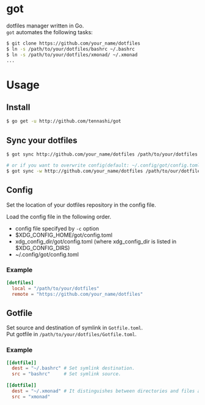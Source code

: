 # got
dotfiles manager written in Go.  
`got` automates the following tasks:
```bash
$ git clone https://github.com/your_name/dotfiles
$ ln -s /path/to/your/dotfiles/bashrc ~/.bashrc
$ ln -s /path/to/your/dotfiles/xmonad/ ~/.xmonad
...
```

# Usage
## Install
```bash
$ go get -u http://github.com/tennashi/got
```

## Sync your dotfiles
```bash
$ got sync http://github.com/your_name/dotfiles /path/to/your/dotfiles

# or if you want to overwrite config(default: ~/.config/got/config.toml)
$ got sync -w http://github.com/your_name/dotfiles /path/to/our/dotfiles
```

## Config
Set the location of your dotfiles repository in the config file.

Load the config file in the following order.
* config file specifyed by `-c` option
* $XDG_CONFIG_HOME/got/config.toml
* xdg_config_dir/got/config.toml (where xdg_config_dir is listed in $XDG_CONFIG_DIRS)
* ~/.config/got/config.toml

### Example
```toml
[dotfiles]
  local = "/path/to/your/dotfiles"
  remote = "https://github.com/your_name/dotfiles"

```

## Gotfile
Set source and destination of symlink in `Gotfile.toml`.  
Put gotfile in `/path/to/your/dotfiles/Gotfile.toml`.

### Example
```toml
[[dotfile]]
  dest = "~/.bashrc" # Set symlink destination.
  src = "bashrc"     # Set symlink source.
  
[[dotfile]]
  dest = "~/.xmonad" # It distinguishes between directories and files automatically.
  src = "xmonad"
```
